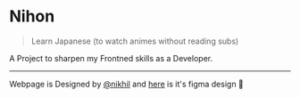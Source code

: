 # Nihon

> Learn Japanese (to watch animes without reading subs)

A Project to sharpen my Frontned skills as a Developer.

--- 

Webpage is Designed by [@nikhil](https://twitter.com/iamn1khil) and [here](https://www.figma.com/file/OZtoMiMYK2yuWmsm0AuKFw/learn-japanese) is it's figma design 🙂
